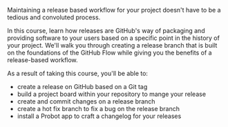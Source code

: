 Maintaining a release based workflow for your project doesn't have to be a tedious and convoluted process. 

In this course, learn how releases are GitHub's way of packaging and providing software to your users based on a specific point in the history of your project. We'll walk you through creating a release branch that is built on the foundations of the GitHub Flow while giving you the benefits of a release-based workflow. 

As a result of taking this course, you'll be able to:

- create a release on GitHub based on a Git tag
- build a project board within your repository to mange your release
- create and commit changes on a release branch
- create a hot fix branch to fix a bug on the release branch
- install a Probot app to craft a changelog for your releases
